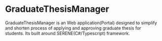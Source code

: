 # GraduateThesisManager
GraduateThesisManager is an Web application(Portal) designed to simplify and shorten process of applying and approving graduate thesis for students.
Its built around SERENE(C#/Typescript) framework.
